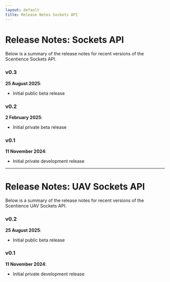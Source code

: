 ```yaml
---
layout: default
title: Release Notes Sockets API
---
```


# Release Notes: Sockets API
Below is a summary of the release notes for recent versions of the Scentience Sockets API.

### v0.3
**25 August 2025**: 
- Initial public beta release


### v0.2
**2 February 2025**: 
- Initial private beta release


### v0.1
**11 November 2024**: 
- Initial private development release

---

# Release Notes: UAV Sockets API
Below is a summary of the release notes for recent versions of the Scentience UAV Sockets API.

### v0.2
**25 August 2025**: 
- Initial public beta release


### v0.1
**11 November 2024**: 
- Initial private development release